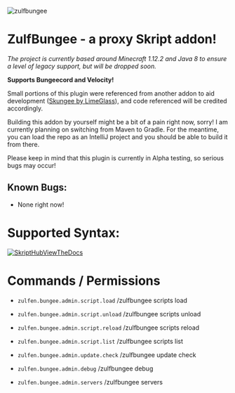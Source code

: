 

![zulfbungee](https://user-images.githubusercontent.com/38318382/180299758-f01f2373-6f47-4f24-ba1b-f69343c61424.png)


# **ZulfBungee - a proxy Skript addon!**

*The project is currently based around Minecraft 1.12.2 and Java 8 to ensure a level of legacy support, but will be dropped soon.*

**Supports Bungeecord and Velocity!**

Small portions of this plugin were referenced from another addon to aid development ([Skungee by LimeGlass](https://github.com/Skungee/Skungee-2.0.0)), and code referenced will be credited accordingly.

Building this addon by yourself might be a bit of a pain right now, sorry! I am currently planning on switching from Maven to Gradle. For the meantime, you can load the repo as an IntelliJ project and you should be able to build it from there.

Please keep in mind that this plugin is currently in Alpha testing, so serious bugs may occur!

## **Known Bugs:**

* None right now!

# **Supported Syntax:**

[![SkriptHubViewTheDocs](http://skripthub.net/static/addon/ViewTheDocsButton.png)](http://skripthub.net/docs/?addon=ZulfBungee)

# Commands / Permissions

- `zulfen.bungee.admin.script.load` /zulfbungee scripts load <name>
- `zulfen.bungee.admin.script.unload` /zulfbungee scripts unload <name>
- `zulfen.bungee.admin.script.reload` /zulfbungee scripts reload <name>
- `zulfen.bungee.admin.script.list` /zulfbungee scripts list

- `zulfen.bungee.admin.update.check` /zulfbungee update check
- `zulfen.bungee.admin.debug` /zulfbungee debug
- `zulfen.bungee.admin.servers` /zulfbungee servers

